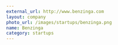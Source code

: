 ```yaml
---
external_url: http://www.benzinga.com
layout: company
photo_url: /images/startups/benzinga.png
name: Benzinga
category: startups
---
```

